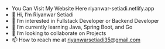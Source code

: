 - You Can Visit My Website Here riyanwar-setiadi.netlify.app
- 👋 Hi, I’m Riyanwar Setiadi
- 👀 I’m interested in Fullstack Developer or Backend Developer
- 🌱 I’m currently learning Java, Spring Boot, and Go
- 💞️ I’m looking to collaborate on Projects
- 📫 How to reach me at riyanwarsetiadi35@gmail.com

<!---
ryzwar65/ryzwar65 is a ✨ special ✨ repository because its `README.md` (this file) appears on your GitHub profile.
You can click the Preview link to take a look at your changes.
--->
